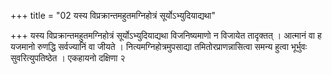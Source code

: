 +++
title = "02 यस्य विप्रक्रान्तमहुतमग्निहोत्रं सूर्योऽभ्युदियाद्यथा"

+++
यस्य विप्रक्रान्तमहुतमग्निहोत्रं सूर्योऽभ्युदियाद्यथा विजनिष्यमाणो न विजायेत तादृक्तत् । आत्मानं वा ह यजमानो रुणद्धि सर्वज्यानिं वा जीयते । नित्यमग्निहोत्रमुपसाद्या तमितोरप्राणन्नासित्वा समन्य हुत्वा भूर्भुवः सुवरित्युपतिष्ठेत । एकहायनो दक्षिणा २